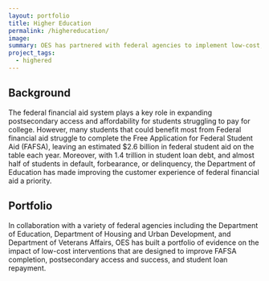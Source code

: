 ```yaml
---
layout: portfolio
title: Higher Education
permalink: /highereducation/
image:
summary: OES has partnered with federal agencies to implement low-cost, evidence-based program changes to improve student experiences throughout the postsecondary lifecycle from planning to attend a postsecondary program to the repayment of federal student loans.
project_tags:
  - highered
---
```


## Background
The federal financial aid system plays a key role in expanding postsecondary access and affordability for students struggling to pay for college. However, many students that could benefit most from Federal financial aid struggle to complete the Free Application for Federal Student Aid (FAFSA), leaving an estimated $2.6 billion in federal student aid on the table each year. Moreover, with 1.4 trillion in student loan debt, and almost half of students in default, forbearance, or delinquency, the Department of Education has made improving the customer experience of federal financial aid a priority.


## Portfolio
In collaboration with a variety of federal agencies including the Department of Education, Department of Housing and Urban Development, and Department of Veterans Affairs, OES has built a portfolio of evidence on the impact of low-cost interventions that are designed to improve FAFSA completion, postsecondary access and success, and student loan repayment. 
